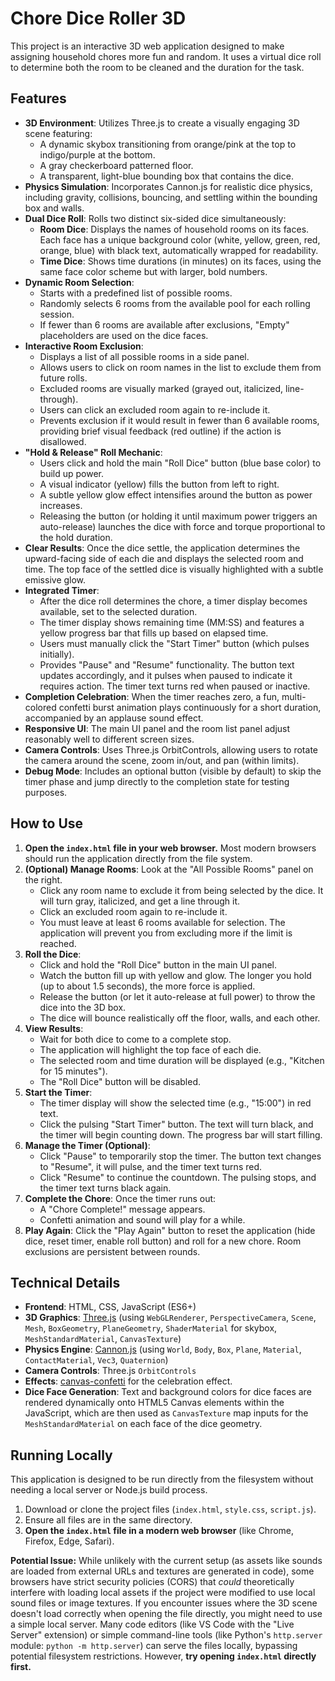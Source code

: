 # Chore Dice Roller 3D

This project is an interactive 3D web application designed to make assigning household chores more fun and random. It uses a virtual dice roll to determine both the room to be cleaned and the duration for the task.

## Features

*   **3D Environment**: Utilizes Three.js to create a visually engaging 3D scene featuring:
    *   A dynamic skybox transitioning from orange/pink at the top to indigo/purple at the bottom.
    *   A gray checkerboard patterned floor.
    *   A transparent, light-blue bounding box that contains the dice.
*   **Physics Simulation**: Incorporates Cannon.js for realistic dice physics, including gravity, collisions, bouncing, and settling within the bounding box and walls.
*   **Dual Dice Roll**: Rolls two distinct six-sided dice simultaneously:
    *   **Room Dice**: Displays the names of household rooms on its faces. Each face has a unique background color (white, yellow, green, red, orange, blue) with black text, automatically wrapped for readability.
    *   **Time Dice**: Shows time durations (in minutes) on its faces, using the same face color scheme but with larger, bold numbers.
*   **Dynamic Room Selection**:
    *   Starts with a predefined list of possible rooms.
    *   Randomly selects 6 rooms from the available pool for each rolling session.
    *   If fewer than 6 rooms are available after exclusions, "Empty" placeholders are used on the dice faces.
*   **Interactive Room Exclusion**:
    *   Displays a list of all possible rooms in a side panel.
    *   Allows users to click on room names in the list to exclude them from future rolls.
    *   Excluded rooms are visually marked (grayed out, italicized, line-through).
    *   Users can click an excluded room again to re-include it.
    *   Prevents exclusion if it would result in fewer than 6 available rooms, providing brief visual feedback (red outline) if the action is disallowed.
*   **"Hold & Release" Roll Mechanic**:
    *   Users click and hold the main "Roll Dice" button (blue base color) to build up power.
    *   A visual indicator (yellow) fills the button from left to right.
    *   A subtle yellow glow effect intensifies around the button as power increases.
    *   Releasing the button (or holding it until maximum power triggers an auto-release) launches the dice with force and torque proportional to the hold duration.
*   **Clear Results**: Once the dice settle, the application determines the upward-facing side of each die and displays the selected room and time. The top face of the settled dice is visually highlighted with a subtle emissive glow.
*   **Integrated Timer**:
    *   After the dice roll determines the chore, a timer display becomes available, set to the selected duration.
    *   The timer display shows remaining time (MM:SS) and features a yellow progress bar that fills up based on elapsed time.
    *   Users must manually click the "Start Timer" button (which pulses initially).
    *   Provides "Pause" and "Resume" functionality. The button text updates accordingly, and it pulses when paused to indicate it requires action. The timer text turns red when paused or inactive.
*   **Completion Celebration**: When the timer reaches zero, a fun, multi-colored confetti burst animation plays continuously for a short duration, accompanied by an applause sound effect.
*   **Responsive UI**: The main UI panel and the room list panel adjust reasonably well to different screen sizes.
*   **Camera Controls**: Uses Three.js OrbitControls, allowing users to rotate the camera around the scene, zoom in/out, and pan (within limits).
*   **Debug Mode**: Includes an optional button (visible by default) to skip the timer phase and jump directly to the completion state for testing purposes.

## How to Use

1.  **Open the `index.html` file in your web browser.** Most modern browsers should run the application directly from the file system.
2.  **(Optional) Manage Rooms**: Look at the "All Possible Rooms" panel on the right.
    *   Click any room name to exclude it from being selected by the dice. It will turn gray, italicized, and get a line through it.
    *   Click an excluded room again to re-include it.
    *   You must leave at least 6 rooms available for selection. The application will prevent you from excluding more if the limit is reached.
3.  **Roll the Dice**:
    *   Click and hold the "Roll Dice" button in the main UI panel.
    *   Watch the button fill up with yellow and glow. The longer you hold (up to about 1.5 seconds), the more force is applied.
    *   Release the button (or let it auto-release at full power) to throw the dice into the 3D box.
    *   The dice will bounce realistically off the floor, walls, and each other.
4.  **View Results**:
    *   Wait for both dice to come to a complete stop.
    *   The application will highlight the top face of each die.
    *   The selected room and time duration will be displayed (e.g., "Kitchen for 15 minutes").
    *   The "Roll Dice" button will be disabled.
5.  **Start the Timer**:
    *   The timer display will show the selected time (e.g., "15:00") in red text.
    *   Click the pulsing "Start Timer" button. The text will turn black, and the timer will begin counting down. The progress bar will start filling.
6.  **Manage the Timer (Optional)**:
    *   Click "Pause" to temporarily stop the timer. The button text changes to "Resume", it will pulse, and the timer text turns red.
    *   Click "Resume" to continue the countdown. The pulsing stops, and the timer text turns black again.
7.  **Complete the Chore**: Once the timer runs out:
    *   A "Chore Complete!" message appears.
    *   Confetti animation and sound will play for a while.
8.  **Play Again**: Click the "Play Again" button to reset the application (hide dice, reset timer, enable roll button) and roll for a new chore. Room exclusions are persistent between rounds.

## Technical Details

*   **Frontend**: HTML, CSS, JavaScript (ES6+)
*   **3D Graphics**: [Three.js](https://threejs.org/) (using `WebGLRenderer`, `PerspectiveCamera`, `Scene`, `Mesh`, `BoxGeometry`, `PlaneGeometry`, `ShaderMaterial` for skybox, `MeshStandardMaterial`, `CanvasTexture`)
*   **Physics Engine**: [Cannon.js](http://schteppe.github.io/cannon.js/) (using `World`, `Body`, `Box`, `Plane`, `Material`, `ContactMaterial`, `Vec3`, `Quaternion`)
*   **Camera Controls**: Three.js `OrbitControls`
*   **Effects**: [canvas-confetti](https://github.com/catdad/canvas-confetti) for the celebration effect.
*   **Dice Face Generation**: Text and background colors for dice faces are rendered dynamically onto HTML5 Canvas elements within the JavaScript, which are then used as `CanvasTexture` map inputs for the `MeshStandardMaterial` on each face of the dice geometry.

## Running Locally

This application is designed to be run directly from the filesystem without needing a local server or Node.js build process.

1.  Download or clone the project files (`index.html`, `style.css`, `script.js`).
2.  Ensure all files are in the same directory.
3.  **Open the `index.html` file in a modern web browser** (like Chrome, Firefox, Edge, Safari).

**Potential Issue:** While unlikely with the current setup (as assets like sounds are loaded from external URLs and textures are generated in code), some browsers have strict security policies (CORS) that *could* theoretically interfere with loading local assets if the project were modified to use local sound files or image textures. If you encounter issues where the 3D scene doesn't load correctly when opening the file directly, you might need to use a simple local server. Many code editors (like VS Code with the "Live Server" extension) or simple command-line tools (like Python's `http.server` module: `python -m http.server`) can serve the files locally, bypassing potential filesystem restrictions. However, **try opening `index.html` directly first.** 